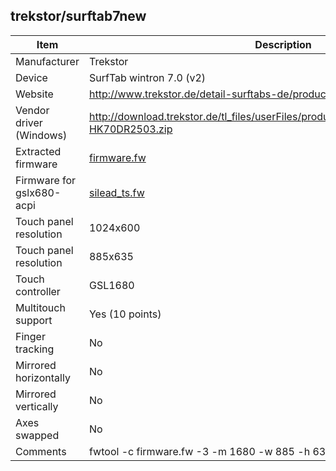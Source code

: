 trekstor/surftab7new
--------------------

| Item | Description |
|------|-------------|
| Manufacturer            | Trekstor                 |
| Device                  | SurfTab wintron 7.0 (v2) |
| Website                 | http://www.trekstor.de/detail-surftabs-de/product/surftab-wintron-70-v2.html |
| Vendor driver (Windows) | http://download.trekstor.de/tl_files/userFiles/products/surftab_wintron_70_v2/PG-HK70DR2503.zip |
| Extracted firmware      | [firmware.fw](firmware.fw) |
| Firmware for gslx680-acpi | [silead_ts.fw](silead_ts.fw) |
| Touch panel resolution  | 1024x600 |
| Touch panel resolution  | 885x635 |
| Touch controller        | GSL1680 |
| Multitouch support      | Yes (10 points) |
| Finger tracking         | No |
| Mirrored horizontally   | No |
| Mirrored vertically     | No |
| Axes swapped            | No |
| Comments                | fwtool -c firmware.fw -3 -m 1680 -w 885 -h 635 -t 10 -f track silead_ts.fw |
